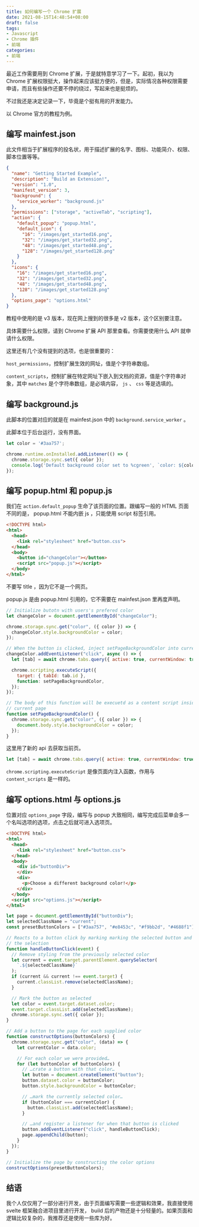 ```yaml
---
title: 如何编写一个 Chrome 扩展
date: 2021-08-15T14:48:54+08:00
draft: false
tags:
- Javascript
- Chrome 插件
- 前端
categories:
- 前端
---
```


最近工作需要用到 Chrome 扩展，于是就特意学习了一下。起初，我以为 Chrome 扩展权限挺大，操作起来应该挺方便的，但是，实际情况各种权限需要申请，而且有些操作还要不停的绕过，写起来也是挺烦的。

不过我还是决定记录一下，毕竟是个挺有用的开发能力。

以 Chrome 官方的教程为例。

## 编写 mainfest.json

此文件相当于扩展程序的投名状，用于描述扩展的名字、图标、功能简介、权限、脚本位置等等。

``` json
{
  "name": "Getting Started Example",
  "description": "Build an Extension!",
  "version": "1.0",
  "manifest_version": 3,
  "background": {
    "service_worker": "background.js"
  },
  "permissions": ["storage", "activeTab", "scripting"],
  "action": {
    "default_popup": "popup.html",
    "default_icon": {
      "16": "/images/get_started16.png",
      "32": "/images/get_started32.png",
      "48": "/images/get_started48.png",
      "128": "/images/get_started128.png"
    }
  },
  "icons": {
    "16": "/images/get_started16.png",
    "32": "/images/get_started32.png",
    "48": "/images/get_started48.png",
    "128": "/images/get_started128.png"
  },
  "options_page": "options.html"
}
```

教程中使用的是 v3 版本，现在网上搜到的很多是 v2 版本，这个区别要注意。

具体需要什么权限，请到 Chrome 扩展 API 那里查看。你需要使用什么 API 就申请什么权限。

这里还有几个没有提到的选项，也是很重要的：

`host_permissions`，控制扩展生效的网址，值是个字符串数组。

`content_scripts`，控制扩展在特定网址下嵌入到文档的资源，值是个字符串对象，其中 `matches` 是个字符串数组，是必填内容， `js` 、 `css` 等是选填的。

## 编写 background.js

此脚本的位置对应的就是在 mainfest.json 中的 `background.service_worker` 。

此脚本位于后台运行，没有界面。

``` javascript
let color = '#3aa757';

chrome.runtime.onInstalled.addListener(() => {
  chrome.storage.sync.set({ color });
  console.log('Default background color set to %cgreen', `color: ${color}`);
});
```

## 编写 popup.html 和 popup.js

我们在 `action.default_popup` 生命了该页面的位置。跟编写一般的 HTML 页面不同的是， popup.html 不能内嵌 js ，只能使用 script 标签引用。

``` html
<!DOCTYPE html>
<html>
  <head>
    <link rel="stylesheet" href="button.css">
  </head>
  <body>
    <button id="changeColor"></button>
    <script src="popup.js"></script>
  </body>
</html>
```

不要写 title ，因为它不是一个网页。

popup.js 是由 popup.html 引用的，它不需要在 mainfest.json 里再度声明。

``` javascript
// Initialize butotn with users's prefered color
let changeColor = document.getElementById("changeColor");

chrome.storage.sync.get("color", ({ color }) => {
  changeColor.style.backgroundColor = color;
});

// When the button is clicked, inject setPageBackgroundColor into current page
changeColor.addEventListener("click", async () => {
  let [tab] = await chrome.tabs.query({ active: true, currentWindow: true });

  chrome.scripting.executeScript({
    target: { tabId: tab.id },
    function: setPageBackgroundColor,
  });
});

// The body of this function will be execuetd as a content script inside the
// current page
function setPageBackgroundColor() {
  chrome.storage.sync.get("color", ({ color }) => {
    document.body.style.backgroundColor = color;
  });
}
```

这里用了新的 api 去获取当前页。

``` javascript
let [tab] = await chrome.tabs.query({ active: true, currentWindow: true });
```

`chrome.scripting.executeScript` 是像页面内注入函数，作用与 `content_scripts` 是一样的。

## 编写 options.html 与 options.js

位置对应 `options_page` 字段，编写与 popup 大致相同，编写完成后菜单会多一个名叫选项的选项，点击之后就可进入选项页。

```html
<!DOCTYPE html>
<html>
  <head>
    <link rel="stylesheet" href="button.css">
  </head>
  <body>
    <div id="buttonDiv">
    </div>
    <div>
      <p>Choose a different background color!</p>
    </div>
  </body>
  <script src="options.js"></script>
</html>
```

``` javascript
let page = document.getElementById("buttonDiv");
let selectedClassName = "current";
const presetButtonColors = ["#3aa757", "#e8453c", "#f9bb2d", "#4688f1"];

// Reacts to a button click by marking marking the selected button and saving
// the selection
function handleButtonClick(event) {
  // Remove styling from the previously selected color
  let current = event.target.parentElement.querySelector(
    `.${selectedClassName}`
  );
  if (current && current !== event.target) {
    current.classList.remove(selectedClassName);
  }

  // Mark the button as selected
  let color = event.target.dataset.color;
  event.target.classList.add(selectedClassName);
  chrome.storage.sync.set({ color });
}

// Add a button to the page for each supplied color
function constructOptions(buttonColors) {
  chrome.storage.sync.get("color", (data) => {
    let currentColor = data.color;

    // For each color we were provided…
    for (let buttonColor of buttonColors) {
      // …crate a button with that color…
      let button = document.createElement("button");
      button.dataset.color = buttonColor;
      button.style.backgroundColor = buttonColor;

      // …mark the currently selected color…
      if (buttonColor === currentColor) {
        button.classList.add(selectedClassName);
      }

      // …and register a listener for when that button is clicked
      button.addEventListener("click", handleButtonClick);
      page.appendChild(button);
    }
  });
}

// Initialize the page by constructing the color options
constructOptions(presetButtonColors);
```

## 结语

我个人仅仅用了一部分进行开发，由于页面编写需要一些逻辑和效果，我直接使用 svelte 框架融合进项目里进行开发， build 后的产物还是十分轻量的。如果页面和逻辑比较复杂的，我推荐还是使用一些库为好。
